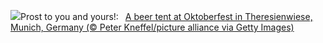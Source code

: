![](https://www.bing.com/th?id=OHR.OktoberfestWorkers_EN-US5478786117_UHD.jpg&w=1000)Prost to you and yours!:&nbsp;&ensp;[A beer tent at Oktoberfest in Theresienwiese, Munich, Germany (© Peter Kneffel/picture alliance via Getty Images)](https://www.bing.com/th?id=OHR.OktoberfestWorkers_EN-US5478786117_UHD.jpg)
<br><br/>
